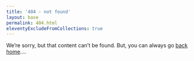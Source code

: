 ```yaml
---
title: '404 - not found'
layout: base
permalink: 404.html
eleventyExcludeFromCollections: true
---
```


We’re sorry, but that content can’t be found. But, you can always go [back home](/)....


